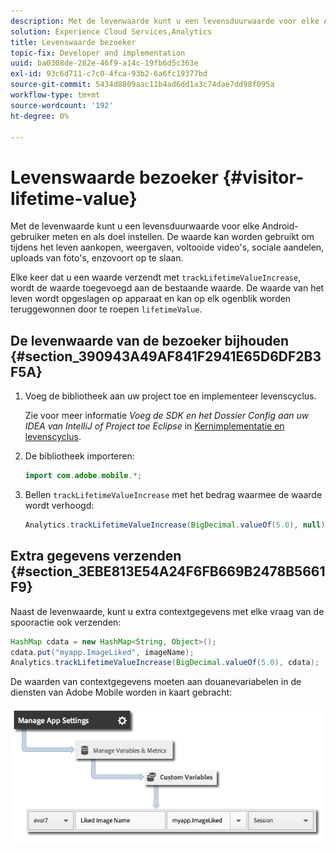 ```yaml
---
description: Met de levenwaarde kunt u een levensduurwaarde voor elke Android-gebruiker meten en als doel instellen. De waarde kan worden gebruikt om tijdens het leven aankopen, weergaven, voltooide video's, sociale aandelen, uploads van foto's, enzovoort op te slaan.
solution: Experience Cloud Services,Analytics
title: Levenswaarde bezoeker
topic-fix: Developer and implementation
uuid: ba0308de-282e-46f9-a14c-19fb6d5c363e
exl-id: 93c6d711-c7c0-4fca-93b2-6a6fc19377bd
source-git-commit: 5434d8809aac11b4ad6dd1a3c74dae7dd98f095a
workflow-type: tm+mt
source-wordcount: '192'
ht-degree: 0%

---
```


# Levenswaarde bezoeker {#visitor-lifetime-value}

Met de levenwaarde kunt u een levensduurwaarde voor elke Android-gebruiker meten en als doel instellen. De waarde kan worden gebruikt om tijdens het leven aankopen, weergaven, voltooide video&#39;s, sociale aandelen, uploads van foto&#39;s, enzovoort op te slaan.

Elke keer dat u een waarde verzendt met `trackLifetimeValueIncrease`, wordt de waarde toegevoegd aan de bestaande waarde. De waarde van het leven wordt opgeslagen op apparaat en kan op elk ogenblik worden teruggewonnen door te roepen `lifetimeValue`.

## De levenwaarde van de bezoeker bijhouden {#section_390943A49AF841F2941E65D6DF2B3F5A}

1. Voeg de bibliotheek aan uw project toe en implementeer levenscyclus.

   Zie voor meer informatie *Voeg de SDK en het Dossier Config aan uw IDEA van IntelliJ of Project toe Eclipse* in [Kernimplementatie en levenscyclus](/help/android/getting-started/dev-qs.md).
1. De bibliotheek importeren:

   ```java
   import com.adobe.mobile.*;
   ```

1. Bellen `trackLifetimeValueIncrease` met het bedrag waarmee de waarde wordt verhoogd:

   ```java
   Analytics.trackLifetimeValueIncrease(BigDecimal.valueOf(5.0), null);
   ```

## Extra gegevens verzenden {#section_3EBE813E54A24F6FB669B2478B5661F9}

Naast de levenwaarde, kunt u extra contextgegevens met elke vraag van de spooractie ook verzenden:

```java
HashMap cdata = new HashMap<String, Object>(); 
cdata.put("myapp.ImageLiked", imageName); 
Analytics.trackLifetimeValueIncrease(BigDecimal.valueOf(5.0), cdata);
```

De waarden van contextgegevens moeten aan douanevariabelen in de diensten van Adobe Mobile worden in kaart gebracht:

![](assets/map-variable-context-ltv.png)
